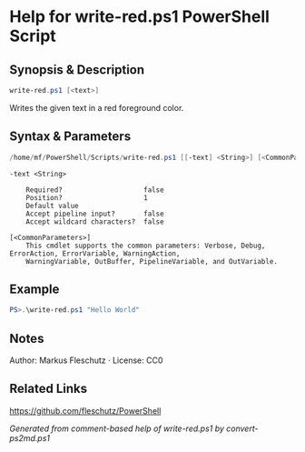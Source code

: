 # Help for write-red.ps1 PowerShell Script

## Synopsis & Description
```powershell
write-red.ps1 [<text>]
```

Writes the given text in a red foreground color.

## Syntax & Parameters
```powershell
/home/mf/PowerShell/Scripts/write-red.ps1 [[-text] <String>] [<CommonParameters>]
```

```
-text <String>
    
    Required?                    false
    Position?                    1
    Default value                
    Accept pipeline input?       false
    Accept wildcard characters?  false
```

```
[<CommonParameters>]
    This cmdlet supports the common parameters: Verbose, Debug, ErrorAction, ErrorVariable, WarningAction, 
    WarningVariable, OutBuffer, PipelineVariable, and OutVariable.
```

## Example
```powershell
PS>.\write-red.ps1 "Hello World"
```


## Notes
Author: Markus Fleschutz · License: CC0

## Related Links
https://github.com/fleschutz/PowerShell

*Generated from comment-based help of write-red.ps1 by convert-ps2md.ps1*
